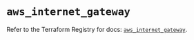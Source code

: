 # `aws_internet_gateway`

Refer to the Terraform Registry for docs: [`aws_internet_gateway`](https://registry.terraform.io/providers/hashicorp/aws/6.3.0/docs/resources/internet_gateway).
